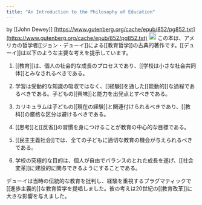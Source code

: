 ```yaml
---
title: "An Introduction to the Philosophy of Education"
---
```


by [[John Dewey]]
[https://www.gutenberg.org/cache/epub/852/pg852.txt](https://www.gutenberg.org/cache/epub/852/pg852.txt)
<img src='https://scrapbox.io/api/pages/nishio/claude/icon' alt='claude.icon' height="19.5"/>
この本は、アメリカの哲学者[[ジョン・デューイ]]による[[教育哲学]]の古典的著作です。[[デューイ]]は以下のような主要な考えを提示しています。

1. [[教育]]は、個人の社会的な成長のプロセスであり、[[学校は小さな社会共同体]]とみなされるべきである。

2. 学習は受動的な知識の吸収ではなく、[[経験]]を通した[[能動的]]な過程であるべきである。子どもの[[興味]]と能力を出発点とすべきである。

3. カリキュラムは子どもの[[現在の経験]]と関連付けられるべきであり、[[教科]]の厳格な区分は避けるべきである。

4. [[思考]]と[[反省]]の習慣を身につけることが教育の中心的な目標である。

5. [[民主主義社会]]では、全ての子どもに適切な教育の機会が与えられるべきである。

6. 学校の究極的な目的は、個人が自由でバランスのとれた成長を遂げ、[[社会変革]]に建設的に関与できるようにすることである。

デューイは当時の伝統的な教育を批判し、経験を重視するプラグマティックで[[進歩主義的]]な教育哲学を提唱しました。彼の考えは20世紀の[[教育改革]]に大きな影響を与えました。
